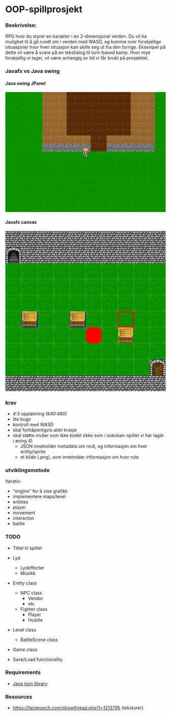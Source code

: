 # OOP-spillprosjekt

### Beskrivelse:
RPG hvor du styrer en karakter i en 2-dimensjonal verden. 
Du vil ha mulighet til å gå rundt om i verden med WASD, og komme over forskjellige situasjoner hvor hver situasjon kan skille seg ut fra den forrige. Eksempel på dette vil være å svare på en tekstialog til turn-based kamp. Hvor mye forskjellig vi lager, vil være avhengig av tid vi får brukt på prosjektet.

### Javafx vs Java swing
#### Java swing JPanel
![Java swing JPanel canvas](https://github.com/Shamzaa/OOP-spillprosjekt/blob/master/java-swing-JPanel.png "Java swing JPanel gir fin og klar grafikk")

#### Javafx canvas
![Javafx canvas](https://github.com/Shamzaa/OOP-spillprosjekt/blob/master/javafx-canvas.png "Javafx canvas gir uønsket grafiske artifacts")


### krav
- 4:3 oppløsning (640:480)
- lite bugs
- kontroll med WASD
- skal forhåpenligvis aldri krasje
- skal støtte nivåer som ikke kodet (ikke som i sokoban-spillet vi har laget i øving 4)
   - JSON inneholder metadata om nivå, og informasjon om hver entity/sprite
   - et bilde (.png), som inneholder informasjon om hver rute

### utviklingsmetode
Iterativ:
- "engine" for å vise grafikk
- implementere maps/level
- entities
- player
- movement
- interacton
- battle

### TODO
- Tittel til spillet
- Lyd
  - Lydeffecter
  - Musikk
- Entity class
  - NPC class
    - Vendor
    - etc
  - Fighter class
  	- Player
  	- Hostile

- Level class
  - BattleScene class

  
- Game class
- Save/Load functionality

### Requirements
 - [Java json library](http://mvnrepository.com/artifact/org.json/json)
 
### Resources
 - https://facepunch.com/showthread.php?t=1213795 (teksturer)

